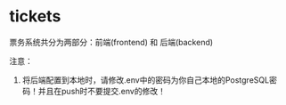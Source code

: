 # tickets

票务系统共分为两部分：前端(frontend) 和 后端(backend)

注意：

1. 将后端配置到本地时，请修改.env中的密码为你自己本地的PostgreSQL密码！并且在push时不要提交.env的修改！
